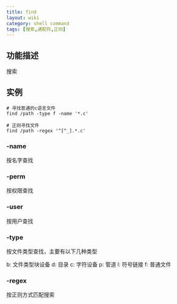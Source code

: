 ```yaml
---
title: find
layout: wiki
category: shell command
tags: [搜索,通配符,正则]
---
```


## 功能描述

搜索

## 实例

~~~
# 寻找普通的c语言文件
find /path -type f -name '*.c'

# 正则寻找文件
find /path -regex '^[^_].*.c'
~~~

### -name

按名字查找

### -perm

按权限查找

### -user

按用户查找

### -type

按文件类型查找，主要有以下几种类型

b: 文件类型块设备
d: 目录
c: 字符设备
p: 管道
l: 符号链接
f: 普通文件

### -regex

按正则方式匹配搜索